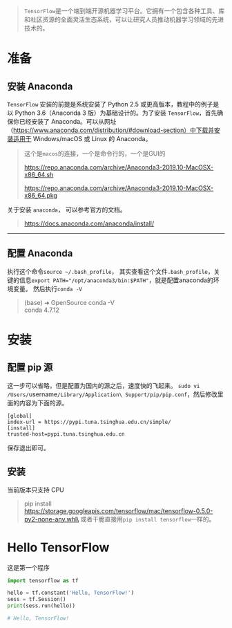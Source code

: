 
> `TensorFlow`是一个端到端开源机器学习平台。它拥有一个包含各种工具、库和社区资源的全面灵活生态系统，可以让研究人员推动机器学习领域的先进技术的。

# 准备

## 安装 Anaconda


`TensorFlow` 安装的前提是系统安装了 Python 2.5 或更高版本，教程中的例子是以 Python 3.6（Anaconda 3 版）为基础设计的。为了安装 `TensorFlow`，首先确保你已经安装了 Anaconda。可以从网址（https://www.anaconda.com/distribution/#download-section）中下载并安装适用于 Windows/macOS 或 Linux 的 Anaconda。

> 这个是`macos`的连接，一个是命令行的，一个是GUI的
>
> https://repo.anaconda.com/archive/Anaconda3-2019.10-MacOSX-x86_64.sh
>
> https://repo.anaconda.com/archive/Anaconda3-2019.10-MacOSX-x86_64.pkg


关于安装 `anaconda`， 可以参考官方的文档。
>https://docs.anaconda.com/anaconda/install/
---

## 配置 Anaconda
执行这个命令`source ~/.bash_profile`， 其实查看这个文件`.bash_profile`，关键的信息`export PATH="/opt/anaconda3/bin:$PATH"`，就是配置anaconda的环境变量。
然后执行`conda -V`
>(base) ➜  OpenSource conda -V  
>conda 4.7.12





# 安装

## 配置 pip 源

这一步可以省略，但是配置为国内的源之后，速度快的飞起来。
`sudo vi /Users/`username`/Library/Application\ Support/pip/pip.conf`，然后修改里面的内容为下面的源。
``` 
[global]
index-url = https://pypi.tuna.tsinghua.edu.cn/simple/
[install]
trusted-host=pypi.tuna.tsinghua.edu.cn
```
保存退出即可。

## 安装

当前版本只支持 CPU
> pip install https://storage.googleapis.com/tensorflow/mac/tensorflow-0.5.0-py2-none-any.whl\
或者干脆直接用`pip install tensorflow`一样的。


# Hello TensorFlow

这是第一个程序
```python
import tensorflow as tf

hello = tf.constant('Hello, TensorFlow!')
sess = tf.Session()
print(sess.run(hello))

# Hello, TensorFlow!
```